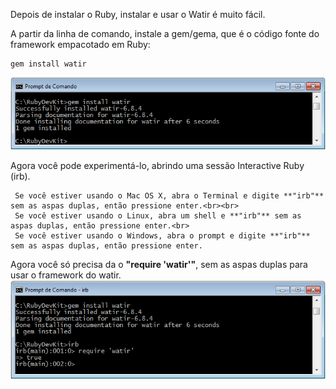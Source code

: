 Depois de instalar o Ruby, instalar e usar o Watir é muito fácil.

A partir da linha de comando, instale a gem/gema, que é o código fonte do framework empacotado em Ruby:<br>
```prompt
gem install watir
```

![watir install](https://github.com/reinaldorossetti/ProjetoModeloWatir/blob/master/imgs/watir_install.PNG)<br>

Agora você pode experimentá-lo, abrindo uma sessão Interactive Ruby (irb).<br>

     Se você estiver usando o Mac OS X, abra o Terminal e digite **"irb"** sem as aspas duplas, então pressione enter.<br><br>
     Se você estiver usando o Linux, abra um shell e **"irb"** sem as aspas duplas, então pressione enter.<br>
     Se você estiver usando o Windows, abra o prompt e digite **"irb"** sem as aspas duplas, então pressione enter.

Agora você só precisa da o **"require 'watir'"**, sem as aspas duplas para usar o framework do watir.<br>
![irb watir](https://github.com/reinaldorossetti/ProjetoModeloWatir/blob/master/imgs/irb_watir.PNG)<br>
